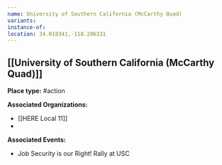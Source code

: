 ```yaml
---
name: University of Southern California (McCarthy Quad)
variants: 
instance-of: 
location: 34.018341,-118.286331
---
```

## [[University of Southern California (McCarthy Quad)]]

**Place type:** #action

**Associated Organizations:** 
- [[HERE Local 11]]
- 

**Associated Events:** 
- Job Security is our Right! Rally at USC